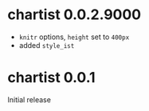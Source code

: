 # chartist 0.0.2.9000

* `knitr` options, `height` set to `400px`
* added `style_ist`

# chartist 0.0.1

Initial release
